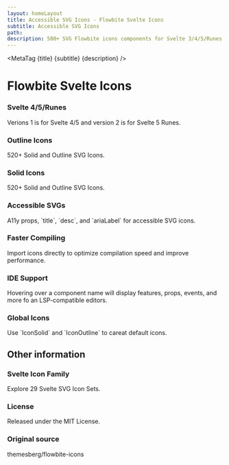 ```yaml
---
layout: homeLayout
title: Accessible SVG Icons - Flowbite Svelte Icons
subtitle: Accessible SVG Icons
path:
description: 500+ SVG Flowbite icons components for Svelte 3/4/5/Runes.
---
```


<script>
  import { Banner, Card } from 'flowbite-svelte-next';
  import { MetaTags } from 'svelte-meta-tags';
  import MetaTag from './utils/MetaTag.svelte';
  import { removeHyphensAndCapitalize } from './utils/utils';
  import { BadgeCheckOutline, BellRingOutline, GlobeOutline, StarOutline, BullhornOutline, CogOutline, InfoCircleOutline } from 'flowbite-svelte-icons'
</script>

<MetaTag {title} {subtitle} {description} />

<h1 class='flex justify-center text-4xl dark:text-white my-8'>Flowbite Svelte Icons</h1>

<div class='grid grid-cols-2 md:grid-cols-3 gap-4 mx-8'>
  <Card>
  <GlobeOutline class="w-8 h-8 mb-3 text-blue-500 dark:text-blue-400" />
  <h3 class="mb-2 text-xl font-bold tracking-tight text-gray-900 dark:text-white">Svelte 4/5/Runes</h3>
  <p class="font-normal text-gray-700 dark:text-gray-400 leading-tight">
  Verions 1 is for Svelte 4/5 and version 2 is for Svelte 5 Runes.
  </p>
  </Card>

  <Card href='/icons/outline-icons' class="p-4 sm:p-6">
  <BadgeCheckOutline class="w-8 h-8 mb-3 text-pink-500 dark:text-green-400" />
  <h3 class="mb-2 text-xl font-bold tracking-tight text-gray-900 dark:text-white">Outline Icons</h3>
  <p class="font-normal text-gray-700 dark:text-gray-400 leading-tight">
  520+ Solid and Outline SVG Icons.
  </p>
  </Card>

  <Card href='/icons/solid-icons' class="p-4 sm:p-6">
  <BadgeCheckOutline class="w-8 h-8 mb-3 text-green-500 dark:text-green-400" />
  <h3 class="mb-2 text-xl font-bold tracking-tight text-gray-900 dark:text-white">Solid Icons</h3>
  <p class="font-normal text-gray-700 dark:text-gray-400 leading-tight">
  520+ Solid and Outline SVG Icons.
  </p>
  </Card>

  <Card class="p-4 sm:p-6">
  <StarOutline class="w-8 h-8 mb-3 text-red-500 dark:text-red-400" />
  <h3 class="mb-2 text-xl font-bold tracking-tight text-gray-900 dark:text-white">Accessible SVGs</h3>
  <p class="font-normal text-gray-700 dark:text-gray-400 leading-tight">
  A11y props, `title`, `desc`, and `ariaLabel` for accessible SVG icons. 
  </p>
  </Card>

  <Card class="p-4 sm:p-6">
  <BellRingOutline class="w-8 h-8 mb-3 text-purple-500 dark:text-purple-400" />
  <h3 class="mb-2 text-xl font-bold tracking-tight text-gray-900 dark:text-white">Faster Compiling</h3>
  <p class="font-normal text-gray-700 dark:text-gray-400 leading-tight">
   Import icons directly to optimize compilation speed and improve performance.
  </p>
  </Card>

  <Card class="p-4 sm:p-6">
  <BullhornOutline class="w-8 h-8 mb-3 text-pink-500 dark:text-pink-400" />
  <h3 class="mb-2 text-xl font-bold tracking-tight text-gray-900 dark:text-white">IDE Support</h3>
  <p class="font-normal text-gray-700 dark:text-gray-400 leading-tight">
  Hovering over a component name will display features, props, events, and more fo an LSP-compatible editors.
  </p>
  </Card>

  <Card class="p-4 sm:p-6">
  <CogOutline class="w-8 h-8 mb-3 text-yellow-500 dark:text-yellow-400" />
  <h3 class="mb-2 text-xl font-bold tracking-tight text-gray-900 dark:text-white">Global Icons</h3>
  <p class="font-normal text-gray-700 dark:text-gray-400 leading-tight">
  Use `IconSolid` and `IconOutline` to careat default icons.
  </p>
  </Card>
</div>

<h2 class='flex justify-center my-8 text-3xl dark:text-white'>Other information</h2>

<div class='grid grid-cols-2 md:grid-cols-3 gap-4 mx-8 mb-32'>
  <Card href='https://svelte-svg-icons.codewithshin.com/' class="p-4 sm:p-6">
  <InfoCircleOutline class="w-8 h-8 mb-3 text-oragne-500 dark:text-orange-400" />
  <h3 class="mb-2 text-xl font-bold tracking-tight text-gray-900 dark:text-white">Svelte Icon Family</h3>
  <p class="font-normal text-gray-700 dark:text-gray-400 leading-tight">
  Explore 29 Svelte SVG Icon Sets.
  </p>
  </Card>

  <Card href='https://github.com/shinokada/flowbite-svelte-icons/blob/main/LICENSE' class="p-4 sm:p-6">
  <InfoCircleOutline class="w-8 h-8 mb-3 text-blue-500 dark:text-blue-400" />
  <h3 class="mb-2 text-xl font-bold tracking-tight text-gray-900 dark:text-white">License</h3>
  <p class="font-normal text-gray-700 dark:text-gray-400 leading-tight">
  Released under the MIT License.
  </p>
  </Card>

  <Card href='https://github.com/themesberg/flowbite-icons' class="p-4 sm:p-6">
  <InfoCircleOutline class="w-8 h-8 mb-3 text-green-500 dark:text-green-400" />
  <h3 class="mb-2 text-xl font-bold tracking-tight text-gray-900 dark:text-white">Original source</h3>
  <p class="font-normal text-gray-700 dark:text-gray-400 leading-tight">
  themesberg/flowbite-icons
  </p>
  </Card>
</div>
